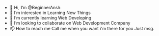 - 👋 Hi, I’m @BeginnerAnsh
- 👀 I’m interested in Learning New Things
- 🌱 I’m currently learning Web Developing
- 💞️ I’m looking to collaborate on Web Development Company
- 📫 How to reach me Call me when you want i'm there for you Just msg.

<!---
BeginnerAnsh/BeginnerAnsh is a ✨ special ✨ repository because its `README.md` (this file) appears on your GitHub profile.
You can click the Preview link to take a look at your changes.
--->
